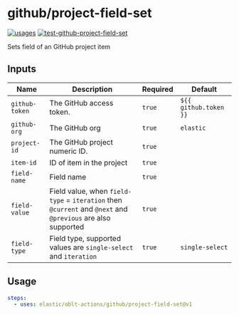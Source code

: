 # <!--name-->github/project-field-set<!--/name-->

[![usages](https://img.shields.io/badge/usages-white?logo=githubactions&logoColor=blue)](https://github.com/search?q=elastic%2Foblt-actions%2Fgithub%2Fproject-field-set+%28path%3A.github%2Fworkflows+OR+path%3A**%2Faction.yml+OR+path%3A**%2Faction.yaml%29&type=code)
[![test-github-project-field-set](https://github.com/elastic/oblt-actions/actions/workflows/test-github-project-field-set.yml/badge.svg?branch=main)](https://github.com/elastic/oblt-actions/actions/workflows/test-github-project-field-set.yml)

<!--description-->
Sets field of an GitHub project item
<!--/description-->

## Inputs
<!--inputs-->
| Name           | Description                                                                                                 | Required | Default               |
|----------------|-------------------------------------------------------------------------------------------------------------|----------|-----------------------|
| `github-token` | The GitHub access token.                                                                                    | `true`   | `${{ github.token }}` |
| `github-org`   | The GitHub org                                                                                              | `true`   | `elastic`             |
| `project-id`   | The GitHub project numeric ID.                                                                              | `true`   | ` `                   |
| `item-id`      | ID of item in the project                                                                                   | `true`   | ` `                   |
| `field-name`   | Field name                                                                                                  | `true`   | ` `                   |
| `field-value`  | Field value, when `field-type` = `iteration` then `@current` and `@next` and `@previous` are also supported | `true`   | ` `                   |
| `field-type`   | Field type, supported values are `single-select` and `iteration`                                            | `true`   | `single-select`       |
<!--/inputs-->

## Usage
<!--usage action="elastic/oblt-actions/github/project-field-set" version="env:VERSION"-->
```yaml
steps:
  - uses: elastic/oblt-actions/github/project-field-set@v1
```
<!--/usage-->
